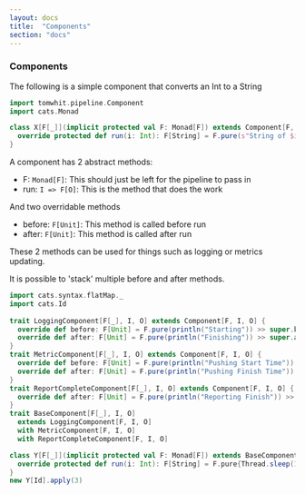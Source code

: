 ```yaml
---
layout: docs
title:  "Components"
section: "docs"
---
```


### Components

The following is a simple component that converts an Int to a String
```scala mdoc
import tomwhit.pipeline.Component
import cats.Monad

class X[F[_]](implicit protected val F: Monad[F]) extends Component[F, Int, String] {
  override protected def run(i: Int): F[String] = F.pure(s"String of $i")
}
```

A component has 2 abstract methods:
- F: `Monad[F]`: This should just be left for the pipeline to pass in
- run: `I => F[O]`: This is the method that does the work

And two overridable methods
- before: `F[Unit]`: This method is called before run
- after: `F[Unit]`: This method is called after run

These 2 methods can be used for things such as logging or metrics updating.

It is possible to 'stack' multiple before and after methods.
```scala mdoc
import cats.syntax.flatMap._
import cats.Id
 
trait LoggingComponent[F[_], I, O] extends Component[F, I, O] {
  override def before: F[Unit] = F.pure(println("Starting")) >> super.before
  override def after: F[Unit] = F.pure(println("Finishing")) >> super.after
}
trait MetricComponent[F[_], I, O] extends Component[F, I, O] {
  override def before: F[Unit] = F.pure(println("Pushing Start Time")) >> super.before
  override def after: F[Unit] = F.pure(println("Pushing Finish Time")) >> super.after
}
trait ReportCompleteComponent[F[_], I, O] extends Component[F, I, O] {
  override def after: F[Unit] = F.pure(println("Reporting Finish")) >> super.after
}
trait BaseComponent[F[_], I, O] 
  extends LoggingComponent[F, I, O] 
  with MetricComponent[F, I, O] 
  with ReportCompleteComponent[F, I, O] 

class Y[F[_]](implicit protected val F: Monad[F]) extends BaseComponent[F, Int, String] {
  override protected def run(i: Int): F[String] = F.pure{Thread.sleep(100); s"String of $i"}
}
new Y[Id].apply(3)

```


